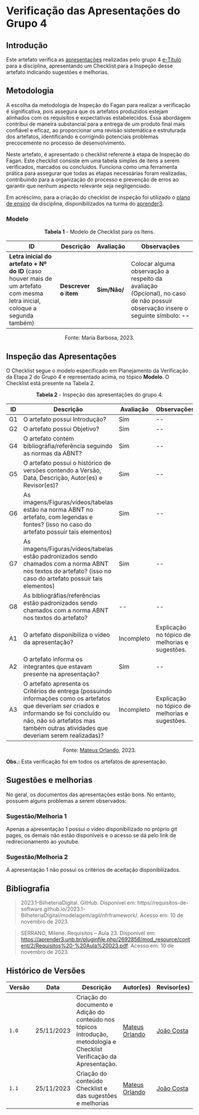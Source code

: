 # Verificação das Apresentações do Grupo 4

## Introdução

Este artefato verifica as [apresentações](https://requisitos-de-software.github.io/2023.2-e-Titulo/apresentacoes/apresentacao01/) realizadas pelo grupo 4 [e-Título](https://requisitos-de-software.github.io/2023.2-e-Titulo/) para a disciplina, apresentando um Checklist para a Inspeção desse artefato indicando sugestões e melhorias. 

## Metodologia

A escolha da metodologia de Inspeção do Fagan para realizar a verificação é significativa, pois assegura que os artefatos produzidos estejam alinhados com os requisitos e expectativas estabelecidos. Essa abordagem contribui de maneira substancial para a entrega de um produto final mais confiável e eficaz, ao proporcionar uma revisão sistemática e estruturada dos artefatos, identificando e corrigindo potenciais problemas precocemente no processo de desenvolvimento.

Neste artefato, é apresentado o checklist referente à etapa de Inspeção do Fagan. Este checklist consiste em uma tabela simples de itens a serem verificados, marcados ou concluídos. Funciona como uma ferramenta prática para assegurar que todas as etapas necessárias foram realizadas, contribuindo para a organização do processo e prevenção de erros ao garantir que nenhum aspecto relevante seja negligenciado.

Em acréscimo, para a criação do checklist de inspeção foi utilizado o [plano de ensino](https://aprender3.unb.br/pluginfile.php/2692699/mod_resource/content/34/Plano_de_Ensino%20RE%20022023%20Turma%202.pdf) da disciplina, disponibilizados na turma do [aprender3](https://aprender3.unb.br).

### Modelo

<center>

**Tabela 1** - Modelo de Checklist para os Itens.

| ID | Descrição | Avaliação | Observações |
| ---| -------- | --------- | ------------ |
| **Letra inicial do artefato + Nº do ID** (caso houver mais de um artefato com mesma letra inicial, coloque a segunda também) | **Descrever o item** | **Sim/Não/** | Colocar alguma observação a respeito da avaliação (Opcional), no caso de não possuir observação insere o seguinte símbolo: **--** |

Fonte: Maria Barbosa, 2023.

</center>

## Inspeção das Apresentações

O Checklist segue o modelo especificado em Planejamento da Verificação da Etapa 2 do Grupo 4 e representado acima, no tópico **Modelo**. O Checklist está presente na Tabela 2.

<center>

**Tabela 2** - Inspeção das apresentações do grupo 4.

| ID | Descrição | Avaliação | Observações |
| ---| -------- | --------- | ------------ |
| G1  | O artefato possui Introdução? | Sim | -- |
| G2  | O artefato possui Objetivo? | Sim | -- |
| G4  | O artefato contém bibliográfia/referência seguindo as normas da ABNT? | Sim | -- |
| G5  | O artefato possui o histórico de versões contendo a Versão, Data, Descrição, Autor(es) e Revisor(es)? | Sim | -- |
| G6  | As imagens/Figuras/vídeos/tabelas estão na norma ABNT no artefato, com legendas e fontes? (isso no caso do artefato possuir tais elementos) | Sim | -- |
| G7  | As imagens/Figuras/vídeos/tabelas estão padronizados sendo chamados com a norma ABNT nos textos do artefato? (isso no caso do artefato possuir tais elementos) |Sim| -- |
| G8  | As bibliográfias/referências estão padronizados sendo chamados com a norma ABNT nos textos do artefato?  | -- | -- |
| A1 | O artefato disponibiliza o vídeo da apresentação? | Incompleto | Explicação no tópico de melhorias e sugestões. |
| A2 | O artefato informa os integrantes que estavam presente na apresentação? | Sim | -- |
| A3 | O artefato apresenta os Critérios de entrega (possuindo informações como os artefatos que deveriam ser criados e informando se foi concluído ou não, não só artefatos mas também outras atividades que deveriam serem realizadas)? | Incompleto | Explicação no tópico de melhorias e sugestões. |

Fonte: [Mateus Orlando](https://github.com/MateusPy), 2023.

</center>

**Obs.:** Esta verificação foi em todos os artefatos de apresentação.

## Sugestões e melhorias

No geral, os documentos das apresentações estão bons. No entanto, possuem alguns problemas a serem observados:

### Sugestão/Melhoria 1

Apenas a apresentação 1 possui o vídeo disponibilizado no próprio git pages, os demais não estão disponíveis e o acesso se dá pelo link de redirecionamento ao youtube.

### Sugestão/Melhoria 2

A apresentação 1 não possui os critérios de aceitação disponibilizados.

## Bibliografia

> 2023.1-BilheteriaDigital. GitHub. Disponível em: https//requisitos-de-software.github.io/2023.1-BilheteriaDigital/modelagem/agil/nfrframework/. Acesso em: 10 de novembro de 2023.

> SERRANO, Milene. Requisitos – Aula 23. Disponivél em: https://aprender3.unb.br/pluginfile.php/2692856/mod_resource/content/2/Requisitos%20-%20Aula%20023.pdf. Acesso em: 10 de novembro de 2023.

## Histórico de Versões

| Versão | Data       | Descrição   | Autor(es)   | Revisor(es) |
| ------ | ---------- | ----------- | ------------ | ---------- |
| `1.0`  | 25/11/2023 | Criação do documento e Adição do conteúdo nos tópicos introdução, metodologia e Checklist Verificação da Apresentação.  | [Mateus Orlando](https://github.com/MateusPy) | [João Costa ](https://github.com/jvcostta) |
| `1.1`  | 25/11/2023 | Criação do conteúdo Checklist e das sugestões e melhorias  | [Mateus Orlando](https://github.com/MateusPy) | [João Costa ](https://github.com/jvcostta) |

